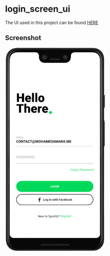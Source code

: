 # login_screen_ui

The UI used in this project can be found [HERE](https://dribbble.com/shots/5239966-Daily-UI-001)

## Screenshot

<img src="screenshot/capture.png" width="328" height="668" >
